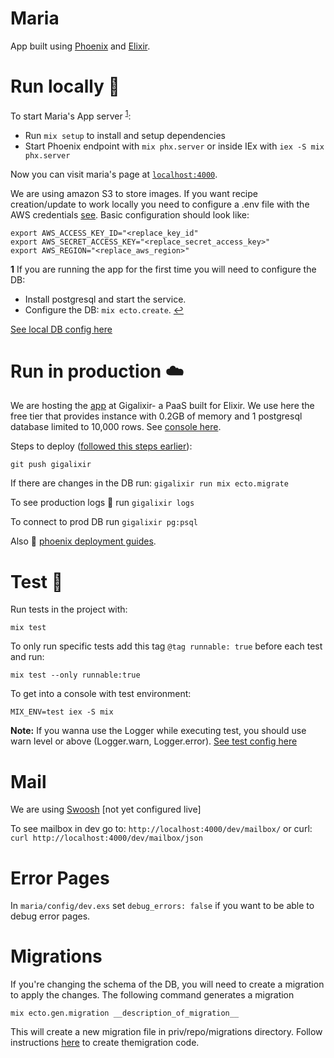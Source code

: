 # Maria

App built using [Phoenix](https://www.phoenixframework.org/) and [Elixir](https://elixir-lang.org/).

# Run locally 📌

To start Maria's App server <sup id="db1">[1](#f1)</sup>:

  * Run `mix setup` to install and setup dependencies
  * Start Phoenix endpoint with `mix phx.server` or inside IEx with `iex -S mix phx.server`

Now you can visit maria's page at [`localhost:4000`](http://localhost:4000).

We are using amazon S3 to store images. If you want recipe creation/update to work locally you need to
configure a .env file with the AWS credentials [see](https://github.com/kostspielig/maria/blob/main/config/config.exs#L62-L65). Basic configuration should look like:

```
export AWS_ACCESS_KEY_ID="<replace_key_id"
export AWS_SECRET_ACCESS_KEY="<replace_secret_access_key>"
export AWS_REGION="<replace_aws_region>"
```

<b id="f1">1</b> If you are running the app for the first time you will need to configure the DB:
  * Install postgresql and start the service.
  * Configure the DB: `mix ecto.create`.  [↩](#db1)

[See local DB config here](https://github.com/kostspielig/maria/blob/main/config/dev.exs#L4-L11)

# Run in production ☁️

We are hosting the [app](https://carras.co/) at Gigalixir- a PaaS built for Elixir.
We use here the free tier that provides  instance with 0.2GB of memory and 1 postgresql database limited to 10,000 rows.
See [console here](https://console.gigalixir.com/).

Steps to deploy ([followed this steps earlier](https://gigalixir.readthedocs.io/en/latest/getting-started-guide.html)):

`git push gigalixir`

If there are changes in the DB run:
`gigalixir run mix ecto.migrate`

To see production logs 💬 run `gigalixir logs`

To connect to prod DB run `gigalixir pg:psql`

Also 👀 [phoenix deployment guides](https://hexdocs.pm/phoenix/deployment.html).

# Test 🧪

Run tests in the project with:

`mix test`

To only run specific tests add this tag `@tag runnable: true` before each test and run:

`mix test --only runnable:true`

To get into a console with test environment:

`MIX_ENV=test iex -S mix`

**Note:** If you wanna use the Logger while executing test, you should use warn level or
above (Logger.warn, Logger.error). [See test config here](config/test.exs#L35)

# Mail

We are using [Swoosh](https://hexdocs.pm/swoosh/Swoosh.html) [not yet configured live]

To see mailbox in dev go to: `http://localhost:4000/dev/mailbox/`
or curl: `curl http://localhost:4000/dev/mailbox/json`

# Error Pages

In `maria/config/dev.exs` set `debug_errors: false` if you want to be able to debug error pages.

# Migrations

If you're changing the schema of the DB, you will need to create a migration to apply the changes.
The following command generates a migration

`mix ecto.gen.migration __description_of_migration__`

This will create a new migration file in priv/repo/migrations directory. Follow instructions
[here](https://hexdocs.pm/ecto_sql/Ecto.Migration.html) to create themigration code.
